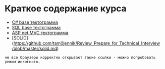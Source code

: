 # Краткое содержание курса

 * [C# base тектограмма](http://leonidovcharenko.github.io/tectograph/view#https://dl.dropboxusercontent.com/u/14000756/tectograms/c%23Base.json##2)
 * [SQL base тектограмма](http://leonidovcharenko.github.io/tectograph/view#https://dl.dropboxusercontent.com/u/14000756/tectograms/sql.json##2)
 * [ASP net MVC тектограмма](http://leonidovcharenko.github.io/tectograph/view#https://dl.dropboxusercontent.com/u/14000756/tectograms/asp_net.json?dl=0##2)
 * [SOLID] (https://github.com/tam0jennik/Review_Prepare_for_Technical_Interview/blob/master/solid.md)

```не все браузеры корректно открывают такие ссылки - можно попробовать режим инкогнито.```
